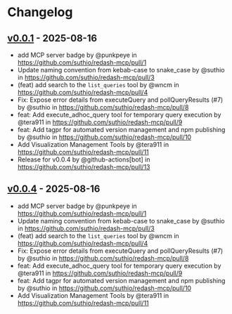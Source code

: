 # Changelog

## [v0.0.1](https://github.com/suthio/redash-mcp/commits/v0.0.1) - 2025-08-16
- add MCP server badge by @punkpeye in https://github.com/suthio/redash-mcp/pull/1
- Update naming convention from kebab-case to snake_case by @suthio in https://github.com/suthio/redash-mcp/pull/3
- (feat) add search to the `list_queries` tool by @wncm in https://github.com/suthio/redash-mcp/pull/4
- Fix: Expose error details from executeQuery and pollQueryResults (#7) by @suthio in https://github.com/suthio/redash-mcp/pull/8
- feat: Add execute_adhoc_query tool for temporary query execution by @tera911 in https://github.com/suthio/redash-mcp/pull/9
- feat: Add tagpr for automated version management and npm publishing by @suthio in https://github.com/suthio/redash-mcp/pull/10
- Add Visualization Management Tools by @tera911 in https://github.com/suthio/redash-mcp/pull/11
- Release for v0.0.4 by @github-actions[bot] in https://github.com/suthio/redash-mcp/pull/13

## [v0.0.4](https://github.com/suthio/redash-mcp/commits/v0.0.4) - 2025-08-16
- add MCP server badge by @punkpeye in https://github.com/suthio/redash-mcp/pull/1
- Update naming convention from kebab-case to snake_case by @suthio in https://github.com/suthio/redash-mcp/pull/3
- (feat) add search to the `list_queries` tool by @wncm in https://github.com/suthio/redash-mcp/pull/4
- Fix: Expose error details from executeQuery and pollQueryResults (#7) by @suthio in https://github.com/suthio/redash-mcp/pull/8
- feat: Add execute_adhoc_query tool for temporary query execution by @tera911 in https://github.com/suthio/redash-mcp/pull/9
- feat: Add tagpr for automated version management and npm publishing by @suthio in https://github.com/suthio/redash-mcp/pull/10
- Add Visualization Management Tools by @tera911 in https://github.com/suthio/redash-mcp/pull/11
